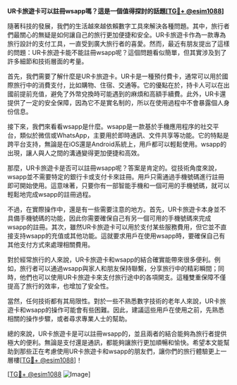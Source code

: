 **UR卡旅遊卡可以註冊wsapp嗎？這是一個值得探討的話題[[TG💪+ @esim1088](https://t.me/s/esim1088)]**

隨著科技的發展，我們的生活越來越依賴數字工具來解決各種問題。其中，旅行者們最關心的無疑是如何讓自己的旅行更加便捷和安全。UR卡旅遊卡作為一款專為旅行設計的支付工具，一直受到廣大旅行者的喜愛。然而，最近有朋友提出了這樣的問題：UR卡旅遊卡能不能註冊wsapp呢？這個問題看似簡單，但其實涉及到了許多細節和技術層面的考量。

首先，我們需要了解什麼是UR卡旅遊卡。UR卡是一種預付費卡，通常可以用於國際旅行中的消費支付，比如購物、住宿、交通等。它的優點在於，持卡人可以在出國前提前充值，避免了外幣兌換時可能遇到的麻煩和高額手續費。此外，UR卡還提供了一定的安全保障，因為它不是實名制的，所以在使用過程中不會暴露個人身份信息。

接下來，我們來看看wsapp是什麼。wsapp是一款基於手機應用程序的社交平台，類似於微信或WhatsApp，主要用於即時通訊、文件共享等功能。它的特點是跨平台支持，無論是在iOS還是Android系統上，用戶都可以輕鬆使用。wsapp的出現，讓人與人之間的溝通變得更加便捷和高效。

那麼，UR卡旅遊卡是否可以註冊wsapp呢？答案是肯定的。從技術角度來說，wsapp並不需要特定的銀行卡或支付卡來註冊。用戶只需通過手機號碼進行註冊即可開始使用。這意味著，只要你有一部智能手機和一個可用的手機號碼，就可以輕鬆地完成wsapp的註冊過程。

不過，在實際操作中，還是有一些需要注意的地方。首先，UR卡旅遊卡本身並不具備手機號碼的功能，因此你需要確保自己有另一個可用的手機號碼來完成wsapp的註冊。其次，雖然UR卡旅遊卡可以用於支付某些服務費用，但它並不直接支持wsapp的充值或其他功能。這就要求用戶在使用wsapp時，要確保自己有其他支付方式來處理相關費用。

對於經常旅行的人來說，UR卡旅遊卡和wsapp的結合確實能帶來很多便利。例如，旅行者可以通過wsapp與家人和朋友保持聯繫，分享旅行中的精彩瞬間；同時，他們也可以使用UR卡旅遊卡來支付旅行途中的各項開支。這種雙重保障不僅提高了旅行的效率，也增加了安全性。

當然，任何技術都有其局限性。對於一些不熟悉數字技術的老年人來說，UR卡旅遊卡和wsapp的操作可能會有些困難。因此，建議這些用戶在使用之前，先熟悉相關的操作步驟，或者尋求專業人士的幫助。

總的來說，UR卡旅遊卡是可以註冊wsapp的，並且兩者的結合能夠為旅行者提供極大的便利。無論是支付還是通訊，都能夠讓旅行更加順暢和愉快。希望本文能幫助到那些正在考慮使用UR卡旅遊卡和wsapp的朋友們，讓你們的旅行體驗更上一層樓[[TG💪+ @esim1088](https://t.me/s/esim1088)]！

[[TG💪+ @esim1088](https://t.me/s/esim1088) ![Image](https://i.postimg.cc/4NQfJmqS/Snipaste-2025-05-13-00-14-12.png)]